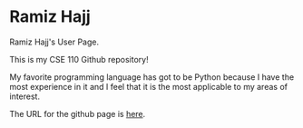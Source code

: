 # Ramiz Hajj
Ramiz Hajj's User Page.

This is my CSE 110 Github repository!

My favorite programming language has got to be Python because I have the most experience in it and I feel that it is the most applicable to my areas of interest.

The URL for the github page is [here](https://github.com/ramizhajj).

